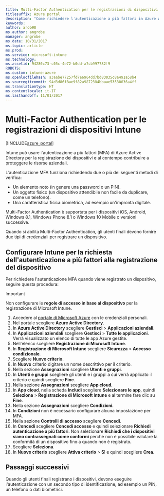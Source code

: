 ```yaml
---
title: Multi-Factor Authentication per le registrazioni di dispositivi Intune
titlesuffix: Azure portal
description: "Come richiedere l'autenticazione a più fattori in Azure AD per la registrazione del dispositivo."
keywords: 
author: arob98
ms.author: angrobe
manager: angrobe
ms.date: 10/31/2017
ms.topic: article
ms.prod: 
ms.service: microsoft-intune
ms.technology: 
ms.assetid: 94280c73-c05c-4e72-b0dd-a7cb997782f9
ROBOTS: 
ms.custom: intune-azure
ms.openlocfilehash: a3aabe77257fd7e6964dd7bd83035c8a491a58b4
ms.sourcegitcommit: 94d3d86f8ae9f82a9872384bbaae53580036a4ff
ms.translationtype: HT
ms.contentlocale: it-IT
ms.lasthandoff: 11/01/2017
---
```

# <a name="multi-factor-authentication-for-intune-device-enrollments"></a>Multi-Factor Authentication per le registrazioni di dispositivi Intune

[!INCLUDE[azure_portal](./includes/azure_portal.md)]

Intune può usare l'autenticazione a più fattori (MFA) di Azure Active Directory per la registrazione dei dispositivi e al contempo contribuire a proteggere le risorse aziendali.

L'autenticazione MFA funziona richiedendo due o più dei seguenti metodi di verifica:

- Un elemento noto (in genere una password o un PIN).
- Un oggetto fisico (un dispositivo attendibile non facile da duplicare, come un telefono).
- Una caratteristica fisica biometrica, ad esempio un'impronta digitale.

Multi-Factor Authentication è supportata per i dispositivi iOS, Android, Windows 8.1, Windows Phone 8.1 o Windows 10 Mobile o versioni successive.

Quando si abilita Multi-Factor Authentication, gli utenti finali devono fornire due tipi di credenziali per registrare un dispositivo.

## <a name="configure-intune-to-require-multi-factor-authentication-at-device-enrollment"></a>Configurare Intune per la richiesta dell'autenticazione a più fattori alla registrazione del dispositivo

Per richiedere l'autenticazione MFA quando viene registrato un dispositivo, seguire questa procedura:

>[!Important]
>Non configurare le **regole di accesso in base al dispositivo** per la registrazione di Microsoft Intune.

1. Accedere al [portale di Microsoft Azure](https://portal.azure.com) con le credenziali personali.
2. Nel portale scegliere **Azure Active Directory**.
2. In **Azure Active Directory** scegliere **Gestisci** > **Applicazioni aziendali**.
3. In **Applicazioni aziendali** scegliere **Gestisci** > **Tutte le applicazioni**. Verrà visualizzato un elenco di tutte le app Azure gestite.
3. Nell'elenco scegliere **Registrazione di Microsoft Intune**.
4. In **Registrazione di Microsoft Intune** scegliere **Sicurezza** > **Accesso condizionale**.
5. Scegliere **Nuovo criterio**.
6. In **Nuovo** criterio digitare un nome descrittivo per il criterio.
7. Nella sezione **Assegnazioni** scegliere **Utenti e gruppi**.
8. In **Utenti e gruppi** scegliere gli utenti e i gruppi a cui verrà applicato il criterio e quindi scegliere **Fine**.
9. Nella sezione **Assegnazioni** scegliere **App cloud**.
10. In **App cloud**, nella scheda **Includi** scegliere **Selezionare le app**, quindi **Seleziona** > **Registrazione di Microsoft Intune** e al termine fare clic su **Fine**.
11. Nella sezione **Assegnazioni** scegliere **Condizioni**.
12. In **Condizioni** non è necessario configurare alcuna impostazione per MFA.
13. Nella sezione **Controlli di accesso** scegliere **Concedi**.
14. In **Concedi** scegliere **Concedi accesso** e quindi selezionare **Richiedi autenticazione a più fattori**.
    Non selezionare **Richiedi che i dispositivi siano contrassegnati come conformi** perché non è possibile valutare la conformità di un dispositivo fino a quando non è registrato.
15. Scegliere **Seleziona**.
16. In **Nuovo criterio** scegliere **Attiva criterio** > **Sì** e quindi scegliere **Crea**.



## <a name="next-steps"></a>Passaggi successivi

Quando gli utenti finali registrano i dispositivi, devono eseguire l'autenticazione con un secondo tipo di identificazione, ad esempio un PIN, un telefono o dati biometrici.
